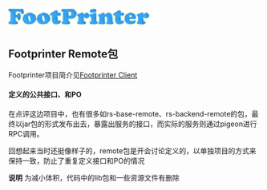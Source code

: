 ![](https://raw.githubusercontent.com/wanglizhi/FootPrinterRemote/master/logo.png)

## Footprinter Remote包

Footprinter项目简介见[Footprinter Client](https://github.com/wanglizhi/FootPrinterClient)

#### 定义的公共接口、和PO

在点评这边项目中，也有很多如rs-base-remote、rs-backend-remote的包，最终以jar包的形式发布出去，暴露出服务的接口，而实际的服务则通过pigeon进行RPC调用。

回想起来当时还挺像样子的，remote包是开会讨论定义的，以单独项目的方式来保持一致，防止了重复定义接口和PO的情况

**说明** 为减小体积，代码中的lib包和一些资源文件有删除